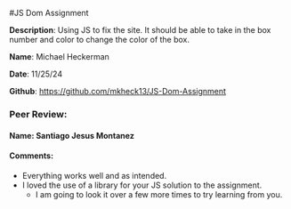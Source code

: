 #JS Dom Assignment

**Description**:  Using JS to fix the site. It should be able to take in the box number and color to change the color of the box.

**Name**: Michael Heckerman

**Date**: 11/25/24

**Github**: https://github.com/mkheck13/JS-Dom-Assignment

### Peer Review:

#### **Name**: Santiago Jesus Montanez

#### **Comments**:

- Everything works well and as intended.
- I loved the use of a library for your JS solution to the assignment.
  - I am going to look it over a few more times to try learning from you.
